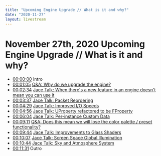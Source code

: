 ```yaml
---
title: "Upcoming Engine Upgrade // What is it and why?"
date: "2020-11-27"
layout: livestream
---
```

# November 27th, 2020 Upcoming Engine Upgrade // What is it and why?
* [00:00:00](https://youtu.be/0kmDHBWf640?t=0) Intro
* [00:01:05](https://youtu.be/0kmDHBWf640?t=65) [Q&A: Why do we upgrade the engine?](./transcriptions/yt-0kmDHBWf640,65.79906666666666,154.401842.md)
* [00:02:34](https://youtu.be/0kmDHBWf640?t=154) [Jace Talk: When there's a new feature in an engine doesn't mean you can use it](./transcriptions/yt-0kmDHBWf640,154.401842,217.75086666666667.md)
* [00:03:37](https://youtu.be/0kmDHBWf640?t=217) [Jace Talk: Packet Reordering](./transcriptions/yt-0kmDHBWf640,217.75086666666667,269.13553333333334.md)
* [00:04:29](https://youtu.be/0kmDHBWf640?t=269) [Jace Talk: Improved I/O Speeds](./transcriptions/yt-0kmDHBWf640,269.13553333333334,296.0958.md)
* [00:04:56](https://youtu.be/0kmDHBWf640?t=296) [Jace Talk: UProperty refactored to be FProperty](./transcriptions/yt-0kmDHBWf640,296.0958,364.09706666666665.md)
* [00:06:04](https://youtu.be/0kmDHBWf640?t=364) [Jace Talk: Per-instance Custom Data](./transcriptions/yt-0kmDHBWf640,364.09706666666665,551.0838666666667.md)
* [00:09:11](https://youtu.be/0kmDHBWf640?t=551) [Q&A: Does this mean we will lose the color palette / preset functionality?](./transcriptions/yt-0kmDHBWf640,551.0838666666667,584.3170666666667.md)
* [00:09:44](https://youtu.be/0kmDHBWf640?t=584) [Jace Talk: Improvements to Glass Shaders](./transcriptions/yt-0kmDHBWf640,584.3170666666667,607.2066.md)
* [00:10:07](https://youtu.be/0kmDHBWf640?t=607) [Jace Talk: Screen Space Global Illumination](./transcriptions/yt-0kmDHBWf640,607.2066,644.796035.md)
* [00:10:44](https://youtu.be/0kmDHBWf640?t=644) [Jace Talk: Sky and Atmosphere System](./transcriptions/yt-0kmDHBWf640,644.796035,691.9245666666667.md)
* [00:11:31](https://youtu.be/0kmDHBWf640?t=691) Outro

